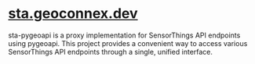 # [sta.geoconnex.dev](https://sta.geoconnex.dev/)

sta-pygeoapi is a proxy implementation for SensorThings API endpoints using pygeoapi. 
This project provides a convenient way to access various SensorThings API endpoints through a single, unified interface.
